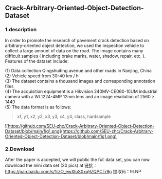 ## Crack-Arbitrary-Oriented-Object-Detection-Dataset

### 1.description

In order to promote the research of pavement crack detection based on arbitrary-oriented object detection, we used the inspection vehicle to collect a large amount of data on the road. The image contains many difficult samples ( including brake marks, water, shadow, repair, etc. ). Features of the dataset include:

(1) Data collection Qingshuiting avenue and other roads in Nanjing, China</br>
(2) Vehicle speed from 30-40 km / h</br>
(3) The dataset contains a thousand images and corresponding annotation files</br>
(4) The acquisition equipment is a Hikvision 240MV-CE060-10UM industrial camera with a WL1224-4MP 12mm lens and an image resolution of 2560 × 1440</br>
(5) The data format is as follows:</br>
> x1, y1, x2, y2, x3, y3, x4, y4, class, hardsample</br>

![https://github.com/SEU-zhc/Crack-Arbitrary-Oriented-Object-Detection-Dataset/blob/main/fig1.png](https://github.com/SEU-zhc/Crack-Arbitrary-Oriented-Object-Detection-Dataset/blob/main/fig1.png)
### 2.Download
After the paper is accepted, we will public the full data set, you can now download the mini data set (20 pics) at 
链接：https://pan.baidu.com/s/1rzO_ewXIuS0xq9ZQPCTr9g 
提取码：9LNP 
